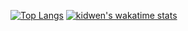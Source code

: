 [![Top Langs](https://github-readme-stats.vercel.app/api/top-langs/?username=kidwen&layout=compact&hide=html)](https://github.com/anuraghazra/github-readme-stats)
[![kidwen's wakatime stats](https://github-readme-stats.vercel.app/api/wakatime?username=kidwen)](https://github.com/anuraghazra/github-readme-stats)

<!--
**kidwen/kidwen** is a ✨ _special_ ✨ repository because its `README.md` (this file) appears on your GitHub profile.

Here are some ideas to get you started:

- 🔭 I’m currently working on ...
- 🌱 I’m currently learning ...
- 👯 I’m looking to collaborate on ...
- 🤔 I’m looking for help with ...
- 💬 Ask me about ...
- 📫 How to reach me: ...
- 😄 Pronouns: ...
- ⚡ Fun fact: ...
-->
